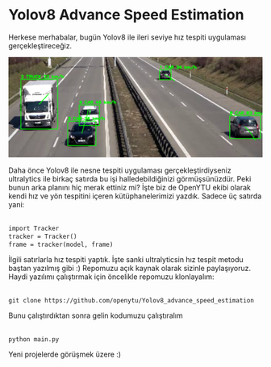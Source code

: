 # Yolov8 Advance Speed Estimation
Herkese merhabalar, bugün Yolov8 ile ileri seviye hız tespiti uygulaması gerçekleştireceğiz. 

<img src="./resimler/resim_1.png" alt="Yolov8 ile Hız Tahmini" width="1280">

Daha önce Yolov8 ile nesne tespiti uygulaması gerçekleştirdiyseniz ultralytics ile birkaç satırda bu işi halledebildiğinizi görmüşsünüzdür. Peki bunun arka planını hiç merak ettiniz mi?
İşte biz de OpenYTU ekibi olarak kendi hız ve yön tespitini içeren kütüphanelerimizi yazdık. Sadece üç satırda yani:

```shell

import Tracker
tracker = Tracker()
frame = tracker(model, frame)

```

İlgili satırlarla hız tespiti yaptık. İşte sanki ultralyticsin hız tespit metodu baştan yazılmış gibi :)
Repomuzu açık kaynak olarak sizinle paylaşıyoruz. Haydi yazılımı çalıştırmak için öncelikle repomuzu klonlayalım:

```shell

git clone https://github.com/openytu/Yolov8_advance_speed_estimation

```

Bunu çalıştırdıktan sonra gelin kodumuzu çalıştıralım


```shell

python main.py
```

Yeni projelerde görüşmek üzere :)

